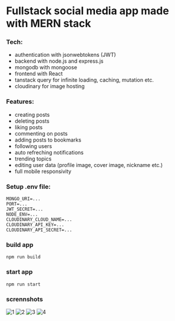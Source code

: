 # Fullstack social media app made with MERN stack 

### Tech:
- authentication with jsonwebtokens (JWT)
- backend with node.js and express.js
- mongodb with mongoose
- frontend with React
- tanstack query for infinite loading, caching, mutation etc.
- cloudinary for image hosting

### Features:
- creating posts
- deleting posts
- liking posts
- commenting on posts
- adding posts to bookmarks
- following users
- auto refreching notifications
- trending topics
- editing user data (profile image, cover image, nickname etc.)
- full mobile responsivity

### Setup .env file:
```
MONGO_URI=...
PORT=...
JWT_SECRET=...
NODE_ENV=...
CLOUDINARY_CLOUD_NAME=...
CLOUDINARY_API_KEY=...
CLOUDINARY_API_SECRET=...
```

### build app
```
npm run build
```

### start app
```
npm run start
```

### scrennshots
![1](https://github.com/user-attachments/assets/be8fca4a-d744-4fed-a2e3-5937cf5c0e79)
![2](https://github.com/user-attachments/assets/06206f58-f810-4ace-9882-244f560f0a2d)
![3](https://github.com/user-attachments/assets/5096d8fd-08f0-415e-96de-5643ea2632f6)
![4](https://github.com/user-attachments/assets/93ba578f-be25-4f20-9115-1ce1a14706e1)

